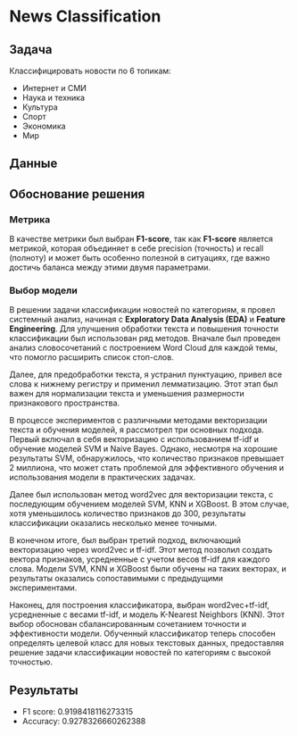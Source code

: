 # News Classification  
## Задача  
Классифицировать новости по 6 топикам:
- Интернет и СМИ  
- Наука и техника
- Культура
- Спорт
- Экономика
- Мир

## Данные


## Обоснование решения
### Метрика  
В качестве метрики был выбран **F1-score**, так как **F1-score** является метрикой, которая объединяет в себе precision (точность) и recall (полноту) и может быть особенно полезной в ситуациях, где важно достичь баланса между этими двумя параметрами.

### Выбор модели  

В решении задачи классификации новостей по категориям, я провел системный анализ, начиная с **Exploratory Data Analysis (EDA)** и **Feature Engineering**. Для улучшения обработки текста и повышения точности классификации был использован ряд методов. Вначале был проведен анализ словосочетаний с построением Word Cloud для каждой темы, что помогло расширить список стоп-слов.

Далее, для предобработки текста, я устранил пунктуацию, привел все слова к нижнему регистру и применил лемматизацию. Этот этап был важен для нормализации текста и уменьшения размерности признакового пространства.

В процессе экспериментов с различными методами векторизации текста и обучения моделей, я рассмотрел три основных подхода. Первый включал в себя векторизацию с использованием tf-idf и обучение моделей SVM и Naive Bayes. Однако, несмотря на хорошие результаты SVM, обнаружилось, что количество признаков превышает 2 миллиона, что может стать проблемой для эффективного обучения и использования модели в практических задачах.

Далее был использован метод word2vec для векторизации текста, с последующим обучением моделей SVM, KNN и XGBoost. В этом случае, хотя уменьшилось количество признаков до 300, результаты классификации оказались несколько менее точными.

В конечном итоге, был выбран третий подход, включающий векторизацию через word2vec и tf-idf. Этот метод позволил создать вектора признаков, усредненные с учетом весов tf-idf для каждого слова. Модели SVM, KNN и XGBoost были обучены на таких векторах, и результаты оказались сопоставимыми с предыдущими экспериментами.

Наконец, для построения классификатора, выбран word2vec+tf-idf, усредненные с весами tf-idf, и модель K-Nearest Neighbors (KNN). Этот выбор обоснован сбалансированным сочетанием точности и эффективности модели. Обученный классификатор теперь способен определять целевой класс для новых текстовых данных, предоставляя решение задачи классификации новостей по категориям с высокой точностью.

## Результаты
- F1 score: 0.9198418116273315
- Accuracy: 0.9278326660262388

